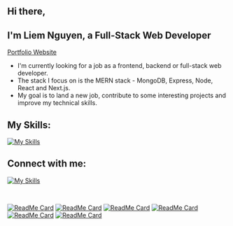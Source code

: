 ## Hi there,
## I'm Liem Nguyen, a Full-Stack Web Developer

[Portfolio Website](https://danielnguyen.vercel.app)

- I'm currently looking for a job as a frontend, backend or full-stack web developer.
- The stack I focus on is the MERN stack - MongoDB, Express, Node, React and Next.js.
- My goal is to land a new job, contribute to some interesting projects and improve my technical skills.

## My Skills:

[![My Skills](https://skillicons.dev/icons?i=js,ts,html,css,sass,react,redux,nextjs,gatsby,tailwind,materialui,bootstrap,styledcomponents,nodejs,express,django,graphql,prisma,mongodb,supabase,mysql,firebase,postgres,vscode,github,heroku,netlify,gcp&theme=dark&perline=12)](https://skillicons.dev)


## Connect with me:
[![My Skills](https://skillicons.dev/icons?i=linkedin&theme=dark)](https://www.linkedin.com/in/daniel-liemng)

<br/>

[![ReadMe Card](https://github-readme-stats.vercel.app/api/pin/?username=daniel-liemng&repo=employee_react_django&show_owner=true)](https://github.com/daniel-liemng/employee_react_django) 
[![ReadMe Card](https://github-readme-stats.vercel.app/api/pin/?username=daniel-liemng&repo=schoolboard_mern&show_owner=true)](https://github.com/daniel-liemng/schoolboard_mern)
[![ReadMe Card](https://github-readme-stats.vercel.app/api/pin/?username=daniel-liemng&repo=kitchen_shop_react_contentful&show_owner=true)](https://github.com/daniel-liemng/kitchen_shop_react_contentful)
[![ReadMe Card](https://github-readme-stats.vercel.app/api/pin/?username=daniel-liemng&repo=chat_socketio_react_node&show_owner=true)](https://github.com/daniel-liemng/chat_socketio_react_node)
[![ReadMe Card](https://github-readme-stats.vercel.app/api/pin/?username=daniel-liemng&repo=connector_mern&show_owner=true)](https://github.com/daniel-liemng/connector_mern)
[![ReadMe Card](https://github-readme-stats.vercel.app/api/pin/?username=hatchways&repo=team-dragonfruit)](https://github.com/hatchways/team-dragonfruit)
